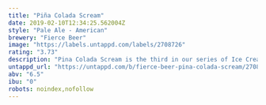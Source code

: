 ```yaml
---
title: "Piña Colada Scream"
date: 2019-02-10T12:34:25.562004Z
style: "Pale Ale - American"
brewery: "Fierce Beer"
image: "https://labels.untappd.com/labels/2708726"
rating: "3.73"
description: "Pina Colada Scream is the third in our series of Ice Cream beers. This one is jammed with pineapple and coconut, heavily influenced by the cocktail-making antics of the Caribbean. Best served with a cherry, a paper umbrella and a crooning Mr. Manilow... "
untappd_url: "https://untappd.com/b/fierce-beer-pina-colada-scream/2708726"
abv: "6.5"
ibu: "0"
robots: noindex,nofollow
---
```

